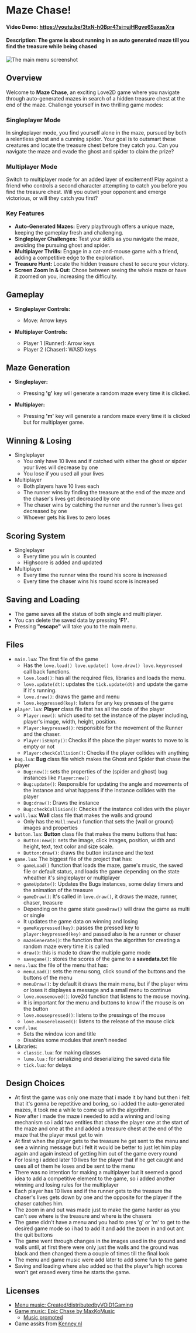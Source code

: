 # Maze Chase!

#### Video Demo:  <https://youtu.be/3txN-h0Bpr4?si=ujHRgve65axasXra>

#### Description: The game is about running in an auto generated maze till you find the treasure while being chased

![The main menu screenshot](ScreenshotMenu.png)

## Overview

Welcome to **Maze Chase**, an exciting Love2D game where you navigate through auto-generated mazes in search of a hidden treasure chest at the end of the maze. Challenge yourself in two thrilling game modes:

### Singleplayer Mode

In singleplayer mode, you find yourself alone in the maze, pursued by both a relentless ghost and a cunning spider. Your goal is to outsmart these creatures and locate the treasure chest before they catch you. Can you navigate the maze and evade the ghost and spider to claim the prize?

### Multiplayer Mode

Switch to multiplayer mode for an added layer of excitement! Play against a friend who controls a second character attempting to catch you before you find the treasure chest. Will you outwit your opponent and emerge victorious, or will they catch you first?

### Key Features

- **Auto-Generated Mazes:** Every playthrough offers a unique maze, keeping the gameplay fresh and challenging.
- **Singleplayer Challenges:** Test your skills as you navigate the maze, avoiding the pursuing ghost and spider.
- **Multiplayer Thrills:** Engage in a cat-and-mouse game with a friend, adding a competitive edge to the exploration.
- **Treasure Hunt:** Locate the hidden treasure chest to secure your victory.
- **Screen Zoom In & Out:** Chose between seeing the whole maze or have it zoomed on you, increasing the difficulty.

## Gameplay

- **Singleplayer Controls:**
  - Move: Arrow keys 

- **Multiplayer Controls:**
  - Player 1 (Runner): Arrow keys
  - Player 2 (Chaser): WASD keys

## Maze Generation

- **Singleplayer:**
    - Pressing **'g'** key will generate a random maze every time it is clicked.

- **Multiplayer:**
    - Pressing **'m'** key will generate a random maze every time it is clicked but for multiplayer game.

## Winning & Losing
- Singleplayer
  - You only have 10 lives and if catched with either the ghost or sipder your lives will decrease by one
  - You lose if you used all your lives
- Multiplayer
  - Both players have 10 lives each
  - The runner wins by finding the treasure at the end of the maze and the chaser's lives get decreased by one
  - The chaser wins by catching the runner and the runner's lives get decreased by one
  - Whoever gets his lives to zero loses

## Scoring System
- Singleplayer
  - Every time you win is counted
  - Highscore is added and updated
- Multiplayer
  - Every time the runner wins the round his score is increased
  - Every time the chaser wins his round score is increased

## Saving and Loading
- The game saves all the status of both single and multi player.
- You can delete the saved data by pressing **'F1'**.
- Pressing **"escape"** will take you to the main menu.

## Files
- ```main.lua```: The first file of the game
  - Has the ```love.load() love.update() love.draw() love.keypressed``` call back functions.
  -  ```love.load()```: has all the required files, libraries and loads the menu.
  - ```love.update(dt)```: updates the ```tick.update(dt)``` and update the game if it's running.
  - ```love.draw()```: draws the game and menu
  - ```love.keypressed(key)```: listens for any key presses of the game
- ```player.lua```: **Player** class file that has all the code of the player 
  - ```Player:new()```: which used to set the instance of the player including, player's image, width, height, position.
  - ```Player:keypressed()```: responsible for the movement of the Runner and the chaser.
  - ```Player:isEmpty()```: Checks if the place the player wants to move to is empty or not
  - ```Player:checkCollision()```: Checks if the player collides with anything
- ```bug.lua```: **Bug** class file which makes the Ghost and Spider that chase the player
  - ```Bug:new()```: sets the properties of the (spider and ghost) bug instances like ```Player:new()```
  - ```Bug:update()```: Responsible for updating the angle and movements of the instance and what happens if the instance collides with the player
  - ```Bug:draw()```: Draws the instance
  - ```Bug:checkCollision()```: Checks if the instance collides with the player
- ```wall.lua```: **Wall** class file that makes the walls and ground
  - Only has the ```Wall:new()``` function that sets the (wall or ground) images and properties
- ```button.lua```: **Button** class file that makes the menu buttons that has:
  - ```Button:new()```: sets the image, click images, position, width and height, text, text color and size scale.
  - ```Button:draw()```: draws the button instance and the text
- ```game.lua```: The biggest file of the project that has:
  - ```gameLoad()``` function that loads the maze, game's music, the saved file or default status, and loads the game depending on the state wheather it's singleplayer or multiplayer
  - ```gameUpdate()```: Updates the Bugs instances, some delay timers and the animation of the treasure
  - ```gameDraw()```: It's called in ```love.draw()```, it draws the maze, runner, chaser, treasure
  - Depending on the game state ```gameDraw()``` will draw the game as multi or single
  - It updates the game data on winning and losing 
  - ```gameKeypressed(key)```: passes the pressed key to ```player:keypressed(key)``` and passed also is he a runner or chaser
  - ```mazeGenerate()```: the function that has the algorithm for creating a random maze every time it is called
  - ```draw()```: this is made to draw the multiple game mode
  - ```savegame()```: stores the scores of the game to a **savedata.txt** file
- ```menu.lua```: the file of the menu that has:
  - ```menuLoad()```: sets the menu song, click sound of the buttons and the buttons of the menu
  - ```menuDraw()```: by default it draws the main menu, but if the player wins or loses it displayes a message and a small menu to continue
  - ```love.mousemoved()```: love2d function that listens to the mouse moving.
  - It is important for the menu and buttons to know if the mouse is on the button
  - ```love.mousepressed()```: listens to the pressings of the mouse
  - ```love.mousereleased()```: listens to the release of the mouse click
- ```conf.lua```:
  - Sets the window icon and title
  - Disables some modules that aren't needed
- Libraries: 
  - ```classic.lua```: for making classes 
  - ```lume.lua``` : for serializing and deserializing the saved data file
  - ```tick.lua```: for delays

## Design Choices
- At first the game was only one maze that i made it by hand but then i felt that it's gonna be repetitive and boring, so i added the auto-generated mazes, it took me a while to come up with the algorithm.
- Now after i made the maze i needed to add a winning and losing mechanism so i add two entities that chase the player one at the start of the maze and one at the and added a treasure chest at the end of the maze that the player must get to win
- At first when the player gets to the treasure he get sent to the menu and see a winning message but i felt it would be better to just let him play again and again instead of getting him out of the game every round
- For losing i added later 10 lives for the player that if he get caught and uses all of them he loses and be sent to the menu 
- There was no intention for making a multiplayer but it seemed a good idea to add a competitive element to the game, so i added another winning and losing rules for the multiplayer
- Each player has 10 lives and if the runner gets to the treasure the chaser's lives gets down by one and the opposite for the player if the chaser catches him.
- The zoom in and out was made just to make the game harder as you can't see where is the treasure and where is the chasers
- The game didn't have a menu and you had to pres 'g' or 'm' to get to the desired game mode so i had to add it and add the zoom in and out ant the quit buttons
- The game went through  changes in the images used in the ground and walls until, at first there were only just the walls and the ground was black and then changed them a couple of times till the final look
- The menu and game music were add later to add some fun to the game
- Saving and loading where also added so that the player's high scores won't get erased every time he starts the game. 

## Licenses
- [Menu music: Created/distributedbyVOiD1Gaming](www.void1gaming.com)
- [Game music:  Epic Chase by MaxKoMusic](https://maxkomusic.com/)
  - [Music promoted](https://www.chosic.com/free-music/all/)
- Game assits from [Kenney.nl](www.kenney.nl)
